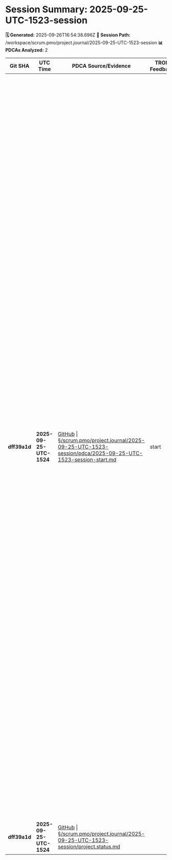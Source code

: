 # Session Summary: 2025-09-25-UTC-1523-session

**🗓️ Generated:** 2025-09-26T16:54:38.696Z
**📁 Session Path:** /workspace/scrum.pmo/project.journal/2025-09-25-UTC-1523-session
**📊 PDCAs Analyzed:** 2

| **Git SHA** | **UTC Time** | **PDCA Source/Evidence** | **TRON Feedback** | **QA Decisions** | **Achievement** |
|-------------|--------------|--------------------------|-------------------|------------------|----------------|
| **dff39a1d** | **2025-09-25-UTC-1524** | [GitHub](https://github.com/Cerulean-Circle-GmbH/Web4Articles/blob/dff39a1d/scrum.pmo/project.journal/2025-09-25-UTC-1523-session/pdca/2025-09-25-UTC-1523-session-start.md) \| [§/scrum.pmo/project.journal/2025-09-25-UTC-1523-session/pdca/2025-09-25-UTC-1523-session-start.md](pdca/2025-09-25-UTC-1523-session-start.md) | start | - [x] Completed decision: PDCA Framework initialized and documentation fetched - [x] Completed decision: Session directory and project status created - [x] Completed decision: Development branch dev/2025-09-25-UTC-1523 established - [ ] Decision 1: Primary Work Focus Area - a) Technical Development Focus - component enhancement, bug fixes, feature development across TSRanger, GitScrumProject, and other components - b) Architecture Focus - system design improvements, process refinements, integration work across component ecosystem - c) Documentation Focus - requirement processing, automation workflows, component documentation updates - d) Quality/Testing Focus - testing strategies, validation processes, compliance checks across components - [ ] Decision 2: Role Selection for Session - a) Continue as Background Agent for coordination and multi-role management tasks - b) Switch to Developer for implementation tasks and component development - c) Switch to Architect for system design improvements and component integration planning - d) Switch to Tester for quality assurance and comprehensive testing workflows - e) Switch to ScrumMaster for process coordination and project management activities - [ ] Decision 3: Session Duration and Sprint Planning - a) Full day session with multiple sprint cycles across various components - b) Half-day focused session on specific component (TSRanger, GitScrumProject, or Web4Requirement) - c) Quick analysis session for current project state review and component status assessment - d) Extended multi-day session for major feature development or architecture improvements | Session Start - Background Agent Initialization |
| **dff39a1d** | **2025-09-25-UTC-1524** | [GitHub](https://github.com/Cerulean-Circle-GmbH/Web4Articles/blob/dff39a1d/scrum.pmo/project.journal/2025-09-25-UTC-1523-session/project.status.md) \| [§/scrum.pmo/project.journal/2025-09-25-UTC-1523-session/project.status.md](project.status.md) |  | No decisions |  |
